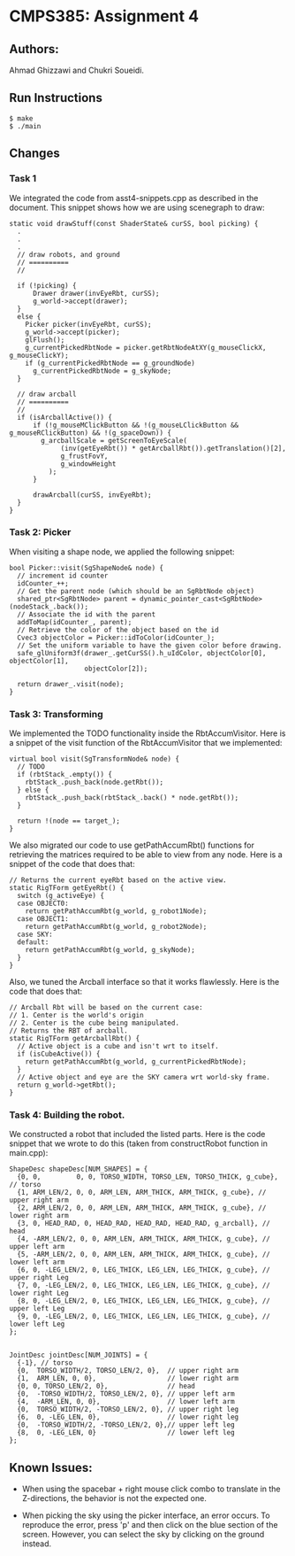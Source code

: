 # CMPS385: Assignment 4
## Authors:
Ahmad Ghizzawi and Chukri Soueidi.  

## Run Instructions
    $ make
    $ ./main

## Changes
### Task 1
We integrated the code from asst4-snippets.cpp as described in the document.
This snippet shows how we are using scenegraph to draw:

    static void drawStuff(const ShaderState& curSS, bool picking) {
      .
      .
      .
      // draw robots, and ground
      // ==========
      //

      if (!picking) {
          Drawer drawer(invEyeRbt, curSS);
          g_world->accept(drawer);
      }
      else {
        Picker picker(invEyeRbt, curSS);
        g_world->accept(picker);
        glFlush();
        g_currentPickedRbtNode = picker.getRbtNodeAtXY(g_mouseClickX, g_mouseClickY);
        if (g_currentPickedRbtNode == g_groundNode)
          g_currentPickedRbtNode = g_skyNode;
      }

      // draw arcball
      // ==========
      //
      if (isArcballActive()) {
          if (!g_mouseMClickButton && !(g_mouseLClickButton && g_mouseRClickButton) && !(g_spaceDown)) {
            g_arcballScale = getScreenToEyeScale(
                 (inv(getEyeRbt()) * getArcballRbt()).getTranslation()[2],
                 g_frustFovY,
                 g_windowHeight
              );
          }

          drawArcball(curSS, invEyeRbt);
      }
    }
### Task 2: Picker
When visiting a shape node, we applied the following snippet:

    bool Picker::visit(SgShapeNode& node) {
      // increment id counter
      idCounter_++;
      // Get the parent node (which should be an SgRbtNode object)
      shared_ptr<SgRbtNode> parent = dynamic_pointer_cast<SgRbtNode>(nodeStack_.back());
      // Associate the id with the parent
      addToMap(idCounter_, parent);
      // Retrieve the color of the object based on the id
      Cvec3 objectColor = Picker::idToColor(idCounter_);
      // Set the uniform variable to have the given color before drawing.
      safe_glUniform3f(drawer_.getCurSS().h_uIdColor, objectColor[0], objectColor[1],
                       objectColor[2]);

      return drawer_.visit(node);
    }

### Task 3: Transforming
We implemented the TODO functionality inside the RbtAccumVisitor. Here is a snippet of
the visit function of the RbtAccumVisitor that we implemented:

    virtual bool visit(SgTransformNode& node) {
      // TODO
      if (rbtStack_.empty()) {
        rbtStack_.push_back(node.getRbt());
      } else {
        rbtStack_.push_back(rbtStack_.back() * node.getRbt());
      }

      return !(node == target_);
    }

We also migrated our code to use getPathAccumRbt() functions for retrieving the
matrices required to be able to view from any node. Here is a snippet of the code that does that:

    // Returns the current eyeRbt based on the active view.
    static RigTForm getEyeRbt() {
      switch (g_activeEye) {
      case OBJECT0:
        return getPathAccumRbt(g_world, g_robot1Node);
      case OBJECT1:
        return getPathAccumRbt(g_world, g_robot2Node);
      case SKY:
      default:
        return getPathAccumRbt(g_world, g_skyNode);
      }
    }

Also, we tuned the Arcball interface so that it works flawlessly. Here is the code that does that:

    // Arcball Rbt will be based on the current case:
    // 1. Center is the world's origin
    // 2. Center is the cube being manipulated.
    // Returns the RBT of arcball.
    static RigTForm getArcballRbt() {
      // Active object is a cube and isn't wrt to itself.
      if (isCubeActive()) {
        return getPathAccumRbt(g_world, g_currentPickedRbtNode);
      }
      // Active object and eye are the SKY camera wrt world-sky frame.
      return g_world->getRbt();
    }

### Task 4: Building the robot.
We constructed a robot that included the listed parts. Here is the code snippet
that we wrote to do this (taken from constructRobot function in main.cpp):

    ShapeDesc shapeDesc[NUM_SHAPES] = {
      {0, 0,         0, 0, TORSO_WIDTH, TORSO_LEN, TORSO_THICK, g_cube}, // torso
      {1, ARM_LEN/2, 0, 0, ARM_LEN, ARM_THICK, ARM_THICK, g_cube}, // upper right arm
      {2, ARM_LEN/2, 0, 0, ARM_LEN, ARM_THICK, ARM_THICK, g_cube}, // lower right arm
      {3, 0, HEAD_RAD, 0, HEAD_RAD, HEAD_RAD, HEAD_RAD, g_arcball}, // head
      {4, -ARM_LEN/2, 0, 0, ARM_LEN, ARM_THICK, ARM_THICK, g_cube}, // upper left arm
      {5, -ARM_LEN/2, 0, 0, ARM_LEN, ARM_THICK, ARM_THICK, g_cube}, // lower left arm
      {6, 0, -LEG_LEN/2, 0, LEG_THICK, LEG_LEN, LEG_THICK, g_cube}, // upper right Leg
      {7, 0, -LEG_LEN/2, 0, LEG_THICK, LEG_LEN, LEG_THICK, g_cube}, // lower right Leg
      {8, 0, -LEG_LEN/2, 0, LEG_THICK, LEG_LEN, LEG_THICK, g_cube}, // upper left Leg
      {9, 0, -LEG_LEN/2, 0, LEG_THICK, LEG_LEN, LEG_THICK, g_cube}, // lower left Leg
    };


    JointDesc jointDesc[NUM_JOINTS] = {
      {-1}, // torso
      {0,  TORSO_WIDTH/2, TORSO_LEN/2, 0},  // upper right arm
      {1,  ARM_LEN, 0, 0},                  // lower right arm
      {0, 0, TORSO_LEN/2, 0},               // head
      {0,  -TORSO_WIDTH/2, TORSO_LEN/2, 0}, // upper left arm
      {4,  -ARM_LEN, 0, 0},                 // lower left arm
      {0,  TORSO_WIDTH/2, -TORSO_LEN/2, 0}, // upper right leg
      {6,  0, -LEG_LEN, 0},                 // lower right leg
      {0,  -TORSO_WIDTH/2, -TORSO_LEN/2, 0},// upper left leg
      {8,  0, -LEG_LEN, 0}                  // lower left leg
    };

## Known Issues:
- When using the spacebar + right mouse click combo to translate in the
  Z-directions, the behavior is not the expected one.

- When picking the sky using the picker interface, an error occurs. To reproduce
the error, press 'p' and then click on the blue section of the screen. However,
you can select the sky by clicking on the ground instead.
